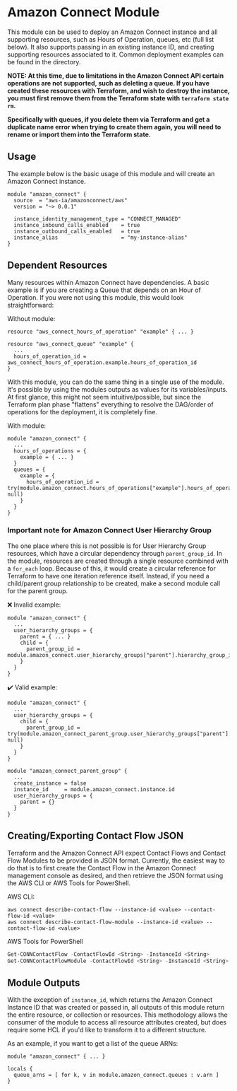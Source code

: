 # Amazon Connect Module

This module can be used to deploy an Amazon Connect instance and all supporting resources, such as Hours of Operation, queues, etc (full list below). It also supports passing in an existing instance ID, and creating supporting resources associated to it. Common deployment examples can be found in the directory.

**NOTE: At this time, due to limitations in the Amazon Connect API certain operations are not supported, such as deleting a queue. If you have created these resources with Terraform, and wish to destroy the instance, you must first remove them from the Terraform state with `terraform state rm`.**

**Specifically with queues, if you delete them via Terraform and get a duplicate name error when trying to create them again, you will need to rename or import them into the Terraform state.**

## Usage

The example below is the basic usage of this module and will create an Amazon Connect instance.

```hcl
module "amazon_connect" {
  source  = "aws-ia/amazonconnect/aws"
  version = "~> 0.0.1"

  instance_identity_management_type = "CONNECT_MANAGED"
  instance_inbound_calls_enabled    = true
  instance_outbound_calls_enabled   = true
  instance_alias                    = "my-instance-alias"
}
```

## Dependent Resources

Many resources within Amazon Connect have dependencies. A basic example is if you are creating a Queue that depends on an Hour of Operation. If you were not using this module, this would look straightforward:

Without module:

```hcl
resource "aws_connect_hours_of_operation" "example" { ... }

resource "aws_connect_queue" "example" {
  ...
  hours_of_operation_id = aws_connect_hours_of_operation.example.hours_of_operation_id
}
```

With this module, you can do the same thing in a single use of the module. It's possible by using the modules outputs as values for its variables/inputs. At first glance, this might not seem intuitive/possible, but since the Terraform plan phase "flattens" everything to resolve the DAG/order of operations for the deployment, it is completely fine.

With module:

```hcl
module "amazon_connect" {
  ...
  hours_of_operations = {
    example = { ... }
  }
  queues = {
    example = {
      hours_of_operation_id = try(module.amazon_connect.hours_of_operations["example"].hours_of_operation_id, null)
    }
  }
}
```

### Important note for Amazon Connect User Hierarchy Group

The one place where this is not possible is for User Hierarchy Group resources, which have a circular dependency through `parent_group_id`. In the module, resources are created through a single resource combined with a `for_each` loop. Because of this, it would create a circular reference for Terraform to have one iteration reference itself. Instead, if you need a child/parent group relationship to be created, make a second module call for the parent group.

❌ Invalid example:

```hcl
module "amazon_connect" {
  ...
  user_hierarchy_groups = {
    parent = { ... }
    child = {
      parent_group_id = module.amazon_connect.user_hierarchy_groups["parent"].hierarchy_group_id
    }
  }
}
```

✔️ Valid example:

```hcl
module "amazon_connect" {
  ...
  user_hierarchy_groups = {
    child = {
      parent_group_id = try(module.amazon_connect_parent_group.user_hierarchy_groups["parent"].hierarchy_group_id, null)
    }
  }
}

module "amazon_connect_parent_group" {
  ...
  create_instance = false
  instance_id     = module.amazon_connect.instance.id
  user_hierarchy_groups = {
    parent = {}
  }
}
```

## Creating/Exporting Contact Flow JSON

Terraform and the Amazon Connect API expect Contact Flows and Contact Flow Modules to be provided in JSON format. Currently, the easiest way to do that is to first create the Contact Flow in the Amazon Connect management console as desired, and then retrieve the JSON format using the AWS CLI or AWS Tools for PowerShell.

AWS CLI:

```shell
aws connect describe-contact-flow --instance-id <value> --contact-flow-id <value>
aws connect describe-contact-flow-module --instance-id <value> --contact-flow-id <value>
```

AWS Tools for PowerShell

```powershell
Get-CONNContactFlow -ContactFlowId <String> -InstanceId <String>
Get-CONNContactFlowModule -ContactFlowId <String> -InstanceId <String>
```

## Module Outputs

With the exception of `instance_id`, which returns the Amazon Connect Instance ID that was created or passed in, all outputs of this module return the entire resource, or collection or resources. This methodology allows the consumer of the module to access all resource attributes created, but does require some HCL if you'd like to transform it to a different structure.

As an example, if you want to get a list of the queue ARNs:

```hcl
module "amazon_connect" { ... }

locals {
  queue_arns = [ for k, v in module.amazon_connect.queues : v.arn ]
}
```


